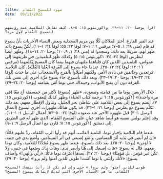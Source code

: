 ```yaml
---
title:  شهود للمسيح المُقام
date:  09/11/2022
---
```


`اقرأ يوحنا ٢٠: ١١–٢٩، و١كورنثوس ١٥: ٥–٨. كيف تفاعل التلاميذ عند رؤيتهم للمسيح المُقام لأول مرة؟`

عند القبر الفارغ، أخبَرَ الملاكان كُلًا مِن مريم المجدلية وبعض النساء الأخريات بأنَّ يسوع قد قام (متى ٢٨: ١، ٥–٧؛ مرقس ١٦: ١–٧؛ لوقا ٢٣: ٥٥؛ لوقا ٢٤: ١–١١). لكنَّ يسوع ذاته ظَهَرَ لهم، سريعًا بعد ذلك، وسجدوا له (متى ٢٨: ١، ٩، ١٠؛ يوحنا ٢٠: ١٤–١٨). وظَهَرَ أيضا لبطرس (لوقا ٢٤: ٣٤؛ ١كورنثوس ١٥: ٥) وكذلك ظَهَرَ للتلميذين في طريقهما إلى عمواس، التلميذين اللذين كان قلباهما ملتهبان فيهما بينما كان المسيح يُكلِّمهما (مرقس ١٦: ١٢؛ لوقا ٢٤: ١٣–٣٥). عندما جاء يسوع إلى الغُرفة العُليا (العُلِّيّة)، كان التلاميذ مُرتَعدين وخائفين في بادئ الأمر، ولكنهم امتلأوا بالفرح والاستعجاب على ما حَدَث (لوقا ٢٤: ٣٣–٤٩؛ يوحنا ٢٠: ١٩–٢٣). وبعد ذلك بأسبوع، جاء يسوع مرَّة أخرى إلى نفس تلك الغرفة دون أن يفتح الأبواب، وحينذاك حتى توما آمَن بقيامته (يوحنا ٢٠: ٢٤–٢٩).

خلال الأربعين يوما ما بين قيامته وصعوده، «ظهر (يسوع) لأكثر من خمسمئة أخ معًا (في مرة واحدة)» (١كورنثوس ١٥: ٦ ترجمة كتاب الحياة) وظَهَر كذلك لِيَعقوب (١كورنثوس ١٥: ٧). انضم يسوع إلى بعض التلاميذ على شاطئ بحر الجليل، وتناول الإفطار معهم، بعد ذلك تَكلَّم يسوع مع بطرس (يوحنا ٢١: ١–٢٣). قد يكون هنالك ظهورات أخرى ليسوع (أعمال الرسل ١: ٣) قَبلَ ظهوره الأخير عند صعوده (لوقا ٢٤: ٥٠–٥٣؛ أعمال الرسل ١: ١–١١). وقد إعتَبَر بولس نفسه هو أيضا شاهد عيانٍ على المسيح المُقام، الذي ظهر له في الطريق إلى دمشق (١كورنثوس ١٥: ٨؛ قارن مع أعمال الرسل ٩: ١–٩).

عندما قام التلاميذ بإخبار توما، التلميذ الغائب، أنهم قد رأوا الرب المُقام، ردَّ عليهم قائلًا: «إن لم اُبصِر في يَدَيه أثَرَ المسامير، وأضَع إصبعي في أثر المسامير، وأضع يدي في جنبه، لا أؤمن» (يوحنا ٢٠: ٢٥). بعد ذلك بأسبوع، عندما ظهر يسوع مُجَدَّدًا للتلاميذ، وكان توما معهم، قال له يسوع: «هات إصبعك إلى هُنا وأبصِر يَدي، وهات يَدَك وضَعها في جَنبي، ولا تَكُن غير مُؤمن، بل مُؤمِنًا» (يوحنا ٢٠: ٢٧). بعدها اعتَرَفَ توما قائلًا: «ربِّي وإلهي!» وأضاف يسوع: «لأنك رأيتَني يا توما آمَنت! طوبى للذين آمنوا ولم يروا» (يوحنا ٢٠: ٢٩).

`«طوبى للذين آمنوا ولم يروا.» حتى وإن لم تكن قد رأيتَ بنفسك المسيح المُقام، ما هي الأسباب الأخرى التي لديك لإيمانك بيسوع المسيح؟`